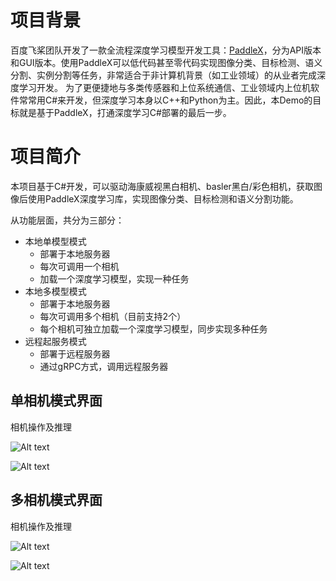 # 项目背景
百度飞桨团队开发了一款全流程深度学习模型开发工具：[PaddleX](https://github.com/PaddlePaddle/PaddleX)，分为API版本和GUI版本。使用PaddleX可以低代码甚至零代码实现图像分类、目标检测、语义分割、实例分割等任务，非常适合于非计算机背景（如工业领域）的从业者完成深度学习开发。
为了更便捷地与多类传感器和上位系统通信、工业领域内上位机软件常常用C#来开发，但深度学习本身以C++和Python为主。因此，本Demo的目标就是基于PaddleX，打通深度学习C#部署的最后一步。

# 项目简介
本项目基于C#开发，可以驱动海康威视黑白相机、basler黑白/彩色相机，获取图像后使用PaddleX深度学习库，实现图像分类、目标检测和语义分割功能。

从功能层面，共分为三部分：

* 本地单模型模式
  * 部署于本地服务器
  * 每次可调用一个相机
  * 加载一个深度学习模型，实现一种任务
* 本地多模型模式
  * 部署于本地服务器
  * 每次可调用多个相机（目前支持2个）
  * 每个相机可独立加载一个深度学习模型，同步实现多种任务
* 远程起服务模式
  * 部署于远程服务器
  * 通过gRPC方式，调用远程服务器
  
  
## 单相机模式界面
相机操作及推理

![Alt text](https://github.com/LiKangyuLKY/PaddleXCsharp/blob/master/images/%E5%8D%95%E7%9B%B8%E6%9C%BA-%E7%9B%B8%E6%9C%BA%E6%93%8D%E4%BD%9C.gif)

![Alt text](https://github.com/LiKangyuLKY/PaddleXCsharp/blob/master/images/%E5%8D%95%E7%9B%B8%E6%9C%BA-%E6%8E%A8%E7%90%86.gif)

## 多相机模式界面
相机操作及推理

![Alt text](https://github.com/LiKangyuLKY/PaddleXCsharp/blob/master/images/%E5%A4%9A%E7%9B%B8%E6%9C%BA-%E7%9B%B8%E6%9C%BA%E6%93%8D%E4%BD%9C.gif)

![Alt text](https://github.com/LiKangyuLKY/PaddleXCsharp/blob/master/images/%E5%A4%9A%E7%9B%B8%E6%9C%BA-%E6%8E%A8%E7%90%86.gif)
